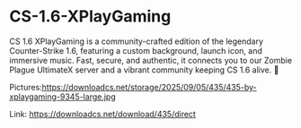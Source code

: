 # CS-1.6-XPlayGaming
CS 1.6 XPlayGaming is a community-crafted edition of the legendary Counter-Strike 1.6, featuring a custom background, launch icon, and immersive music. Fast, secure, and authentic, it connects you to our Zombie Plague UltimateX server and a vibrant community keeping CS 1.6 alive. 🚀

Pictures:https://downloadcs.net/storage/2025/09/05/435/435-by-xplaygaming-9345-large.jpg

Link: https://downloadcs.net/download/435/direct
